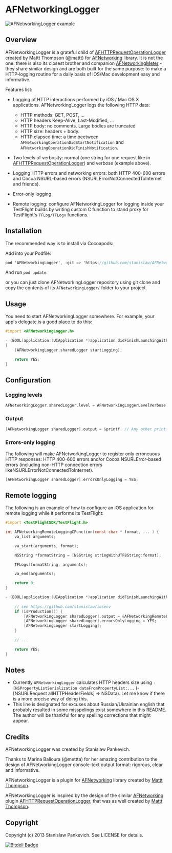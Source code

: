 AFNetworkingLogger
==================

![AFNetworkingLogger example](https://raw.github.com/stanislaw/AFNetworkingLogger/master/Examples/AFNetworkingLogger.png)

## Overview

AFNetworkingLogger is a grateful child of [AFHTTPRequestOperationLogger](https://github.com/AFNetworking/AFHTTPRequestOperationLogger) created by Mattt Thompson (@mattt) for [AFNetworking](https://github.com/AFNetworking/AFNetworking) library. It is not the one: there is also its closest brother and companion [AFNetworkingMeter](https://github.com/stanislaw/AFNetworkingMeter) - they share similar design and are both built for the same purpose: to make a HTTP-logging routine for a daily basis of iOS/Mac development easy and informative.

Features list:

* Logging of HTTP interactions performed by iOS / Mac OS X applications.  AFNetworkingLogger logs the following HTTP data: 
    * HTTP methods: GET, POST, ...
    * HTTP headers Keep-Alive, Last-Modified, ... 
    * HTTP body: no comments. Large bodies are truncated
    * HTTP size: headers + body.
    * HTTP elapsed time: a time beetween `AFNetworkingOperationDidStartNotification` and `AFNetworkingOperationDidFinishNotification`. 

* Two levels of verbosity: normal (one string for one request like in [AFHTTPRequestOperationLogger](https://github.com/AFNetworking/AFHTTPRequestOperationLogger)) and verbose (example above).
* Logging HTTP errors and networking errors: both HTTP 400-600 errors and Cocoa NSURL-based errors (NSURLErrorNotConnectedToInternet and friends).
* Error-only logging.
* Remote logging: configure AFNetworkingLogger for logging inside your TestFlight builds by writing custom C function to stand proxy for TestFlight's `TFLog/TFLogv` functions.

## Installation

The recommended way is to install via Cocoapods:

Add into your Podfile:

```objective-c
pod 'AFNetworkingLogger', :git => 'https://github.com/stanislaw/AFNetworkingLogger'
```

And run `pod update`.

or you can just clone AFNetworkingLogger repository using git clone and copy the contents of its `AFNetworkingLogger/` folder to your project.

## Usage

You need to start AFNetworkingLogger somewhere. For example, your app's delegate is a good place to do this:

```objective-c
#import <AFNetworkingLogger.h>

- (BOOL)application:(UIApplication *)application didFinishLaunchingWithOptions:(NSDictionary *)launchOptions 
{
    [AFNetworkingLogger.sharedLogger startLogging];

    return YES;
}
```

## Configuration

### Logging levels

```objective-c
AFNetworkingLogger.sharedLogger.level = AFNetworkingLoggerLevelVerbose;
```

### Output

```objective-c
[AFNetworkingLogger sharedLogger].output = &printf; // Any other printf-like function is fine.
```

### Errors-only logging

The following will make AFNetworkingLogger to register only erroneuous HTTP responses: HTTP 400-600 errors and/or Cocoa NSURLError-based errors (including non-HTTP connection errors likeNSURLErrorNotConnectedToInternet).

```objective-c
[AFNetworkingLogger sharedLogger].errorsOnlyLogging = YES; 
```

## Remote logging

The following is an example of how to configure an iOS application for remote logging while it performs its TestFlight:

```objective-c
#import <TestFlightSDK/TestFlight.h>

int AFNetworkingRemoteLoggingCFunction(const char * format, ... ) {
    va_list arguments;

    va_start(arguments, format);

    NSString *formatString = [NSString stringWithUTF8String:format];

    TFLogv(formatString, arguments);

    va_end(arguments);

    return 0;
}

- (BOOL)application:(UIApplication *)application didFinishLaunchingWithOptions:(NSDictionary *)launchOptions {
    
    // see https://github.com/stanislaw/iosenv
    if (isProduction()) { 
        [AFNetworkingLogger sharedLogger].output = &AFNetworkingRemoteLoggingCFunction;
        [AFNetworkingLogger sharedLogger].errorsOnlyLogging = YES;
        [AFNetworkingLogger startLogging];
    }
    
    // ...

    return YES;
}
```

## Notes
 
* Currently `AFNetworkingLogger` calculates HTTP headers size using `-[NSPropertyListSerialization dataFromPropertyList:...` (-[NSURLRequest allHTTPHeaderFields] => NSData). Let me know if there is a more precise way of doing this.
* This line is designated for excuses about Russian/Ukrainian english that probably resulted in some misspelings exist somewhere in this README. The author will be thankful for any spelling corrections that might appear.

## Credits

AFNetworkingLogger was created by Stanislaw Pankevich.

Thanks to Marina Balioura (@mettta) for her amazing contribution to the design of AFNetworkingLogger console-text output format: rigorous, clear and informative.
 
AFNetworkingLogger is a plugin for [AFNetworking](https://github.com/AFNetworking/AFNetworking) library created by [Mattt Thompson](http://github.com/mattt).

AFNetworkingLogger is inspired by the design of the similar [AFNetworking](https://github.com/AFNetworking/AFNetworking) plugin [AFHTTPRequestOperationLogger](https://github.com/AFNetworking/AFHTTPRequestOperationLogger), that was as well created by [Mattt Thompson](http://github.com/mattt).

## Copyright

Copyright (c) 2013 Stanislaw Pankevich. See LICENSE for details.
 


[![Bitdeli Badge](https://d2weczhvl823v0.cloudfront.net/stanislaw/afnetworkinglogger/trend.png)](https://bitdeli.com/free "Bitdeli Badge")

